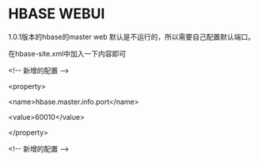 # HBASE WEBUI

1.0.1版本的hbase的master web 默认是不运行的，所以需要自己配置默认端口。 

在hbase-site.xml中加入一下内容即可 

&lt;!-- 新增的配置 --&gt;  

&lt;property&gt;  

&lt;name&gt;hbase.master.info.port&lt;/name&gt;  

&lt;value&gt;60010&lt;/value&gt;  

&lt;/property&gt;  

&lt;!-- 新增的配置 --&gt; 

